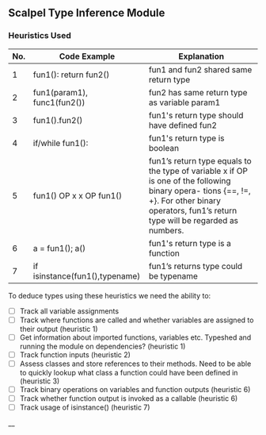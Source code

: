 ## Scalpel Type Inference Module

### Heuristics Used

| No.    | Code Example                   | Explanation
| ------ | ------------------------------ | ---------------------------------------------------------
| 1      |  fun1(): return fun2()         | fun1 and fun2 shared same return type
| 2      |  fun1(param1), func1(fun2())   | fun2 has same return type as variable param1
| 3      |  fun1().fun2()                 | fun1's return type should have defined fun2
| 4      |  if/while fun1():              | fun1's return type is boolean
| 5      |  fun1() OP x x OP fun1()       | fun1’s return type equals to the type of variable x if OP is one of the following binary opera- tions {==, !=, +}. For other binary operators, fun1’s return type will be regarded as numbers.
| 6      |  a = fun1(); a()               | fun1's return type is a function
| 7      |  if isinstance(fun1(),typename)| fun1’s returns type could be typename

To deduce types using these heuristics we need the ability to:
- [ ] Track all variable assignments
- [ ] Track where functions are called and whether variables are assigned to their output (heuristic 1)
- [ ] Get information about imported functions, variables etc. Typeshed and running the module on dependencies? (heuristic 1)
- [ ] Track function inputs (heuristic 2)
- [ ] Assess classes and store references to their methods. Need to be able to quickly lookup what class a function could have been defined in (heuristic 3)
- [ ] Track binary operations on variables and function outputs (heuristic 6)
- [ ] Track whether function output is invoked as a callable (heuristic 6)
- [ ] Track usage of isinstance() (heuristic 7)

__